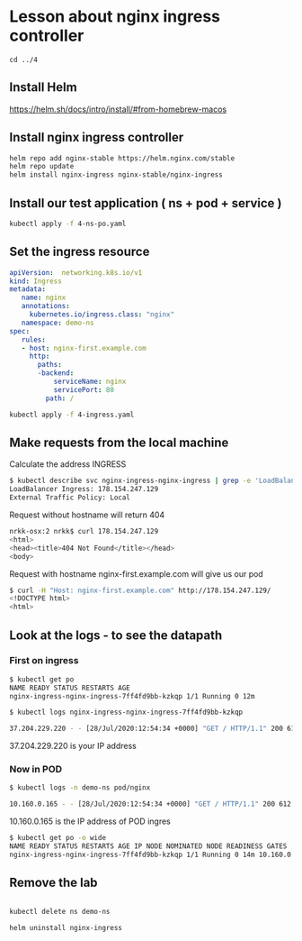 # Lesson about nginx ingress controller

```
cd ../4
```

## Install Helm

https://helm.sh/docs/intro/install/#from-homebrew-macos

## Install nginx ingress controller

```sh
helm repo add nginx-stable https://helm.nginx.com/stable
helm repo update
helm install nginx-ingress nginx-stable/nginx-ingress
```

## Install our test application ( ns + pod + service )

```sh
kubectl apply -f 4-ns-po.yaml
```

## Set the ingress resource

```yaml
apiVersion:  networking.k8s.io/v1
kind: Ingress
metadata:
   name: nginx
   annotations:
     kubernetes.io/ingress.class: "nginx"
   namespace: demo-ns
spec:
   rules:
   - host: nginx-first.example.com
     http:
       paths:
       -backend:
           serviceName: nginx
           servicePort: 80
         path: /
```

```sh
kubectl apply -f 4-ingress.yaml
```

## Make requests from the local machine

Calculate the address INGRESS
```sh
$ kubectl describe svc nginx-ingress-nginx-ingress | grep -e 'LoadBalancer Ingress:' -e 'External Traffic Policy:'
LoadBalancer Ingress: 178.154.247.129
External Traffic Policy: Local
```

Request without hostname will return 404

```sh
nrkk-osx:2 nrkk$ curl 178.154.247.129
<html>
<head><title>404 Not Found</title></head>
<body>
```

Request with hostname nginx-first.example.com will give us our pod

```sh
$ curl -H "Host: nginx-first.example.com" http://178.154.247.129/
<!DOCTYPE html>
<html>
```

## Look at the logs - to see the datapath

### First on ingress

```sh
$ kubectl get po
NAME READY STATUS RESTARTS AGE
nginx-ingress-nginx-ingress-7ff4fd9bb-kzkqp 1/1 Running 0 12m
```

```sh
$ kubectl logs nginx-ingress-nginx-ingress-7ff4fd9bb-kzkqp

37.204.229.220 - - [28/Jul/2020:12:54:34 +0000] "GET / HTTP/1.1" 200 612 "-" "curl/7.54.0" "-"
```
37.204.229.220 is your IP address

### Now in POD

```sh
$ kubectl logs -n demo-ns pod/nginx

10.160.0.165 - - [28/Jul/2020:12:54:34 +0000] "GET / HTTP/1.1" 200 612 "-" "curl/7.54.0" "37.204.229.220"
```

10.160.0.165 is the IP address of POD ingres
```sh
$ kubectl get po -o wide
NAME READY STATUS RESTARTS AGE IP NODE NOMINATED NODE READINESS GATES
nginx-ingress-nginx-ingress-7ff4fd9bb-kzkqp 1/1 Running 0 14m 10.160.0.165 cl197hq2nt1jltu5tmuc-yjyf <none> <none>
```

## Remove the lab

```sh

kubectl delete ns demo-ns

helm uninstall nginx-ingress
```